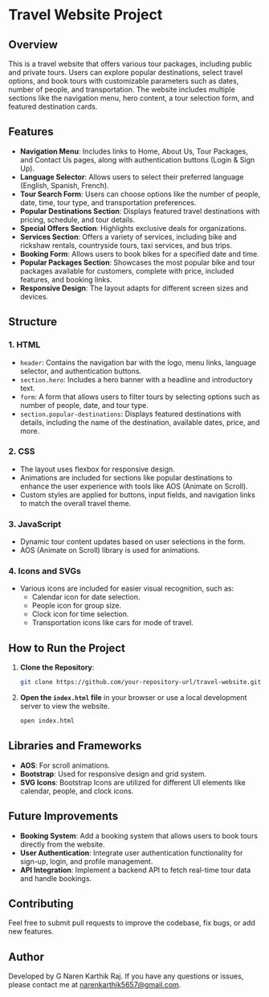 # Travel Website Project

## Overview
This is a travel website that offers various tour packages, including public and private tours. Users can explore popular destinations, select travel options, and book tours with customizable parameters such as dates, number of people, and transportation. The website includes multiple sections like the navigation menu, hero content, a tour selection form, and featured destination cards.

## Features
- **Navigation Menu**: Includes links to Home, About Us, Tour Packages, and Contact Us pages, along with authentication buttons (Login & Sign Up).
- **Language Selector**: Allows users to select their preferred language (English, Spanish, French).
- **Tour Search Form**: Users can choose options like the number of people, date, time, tour type, and transportation preferences.
- **Popular Destinations Section**: Displays featured travel destinations with pricing, schedule, and tour details.
- **Special Offers Section**: Highlights exclusive deals for organizations.
- **Services Section**: Offers a variety of services, including bike and rickshaw rentals, countryside tours, taxi services, and bus trips.
- **Booking Form**: Allows users to book bikes for a specified date and time.
- **Popular Packages Section**: Showcases the most popular bike and tour packages available for customers, complete with price, included features, and booking links.
- **Responsive Design**: The layout adapts for different screen sizes and devices.

## Structure
### 1. **HTML**
   - `header`: Contains the navigation bar with the logo, menu links, language selector, and authentication buttons.
   - `section.hero`: Includes a hero banner with a headline and introductory text.
   - `form`: A form that allows users to filter tours by selecting options such as number of people, date, and tour type.
   - `section.popular-destinations`: Displays featured destinations with details, including the name of the destination, available dates, price, and more.

### 2. **CSS**
   - The layout uses flexbox for responsive design.
   - Animations are included for sections like popular destinations to enhance the user experience with tools like AOS (Animate on Scroll).
   - Custom styles are applied for buttons, input fields, and navigation links to match the overall travel theme.

### 3. **JavaScript**
   - Dynamic tour content updates based on user selections in the form.
   - AOS (Animate on Scroll) library is used for animations.
   
### 4. **Icons and SVGs**
   - Various icons are included for easier visual recognition, such as:
     - Calendar icon for date selection.
     - People icon for group size.
     - Clock icon for time selection.
     - Transportation icons like cars for mode of travel.

## How to Run the Project
1. **Clone the Repository**:
   ```bash
   git clone https://github.com/your-repository-url/travel-website.git
   ```
2. **Open the `index.html` file** in your browser or use a local development server to view the website.
   ```bash
   open index.html
   ```

## Libraries and Frameworks
- **AOS**: For scroll animations.
- **Bootstrap**: Used for responsive design and grid system.
- **SVG Icons**: Bootstrap Icons are utilized for different UI elements like calendar, people, and clock icons.

## Future Improvements
- **Booking System**: Add a booking system that allows users to book tours directly from the website.
- **User Authentication**: Integrate user authentication functionality for sign-up, login, and profile management.
- **API Integration**: Implement a backend API to fetch real-time tour data and handle bookings.



## Contributing
Feel free to submit pull requests to improve the codebase, fix bugs, or add new features.

## Author
Developed by G Naren Karthik Raj. If you have any questions or issues, please contact me at narenkarthik5657@gmail.com.
